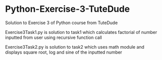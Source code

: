 # Python-Exercise-3-TuteDude
Solution to Exercise 3 of Python course from TuteDude

Exercise3Task1.py is solution to task1 which calculates factorial of number inputted from user using recursive function call

Exercise3Task2.py is solution to task2 which uses math module and displays square root, log and sine of the inputted number
